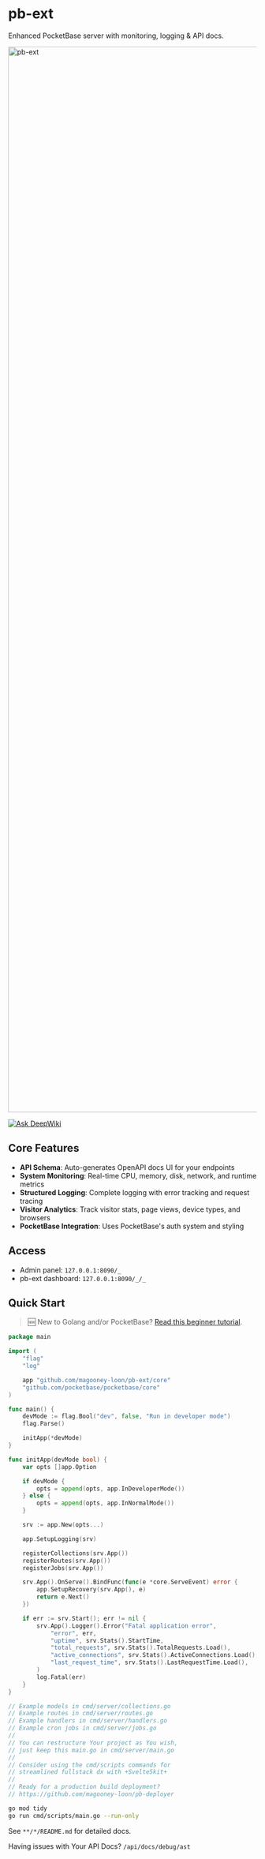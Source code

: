 # pb-ext

Enhanced PocketBase server with monitoring, logging & API docs.

<img width="3840" height="2160" alt="pb-ext" src="https://github.com/user-attachments/assets/5444ac9a-7bce-4d11-9cc4-b8addd2ed985" />

[![Ask DeepWiki](https://deepwiki.com/badge.svg)](https://deepwiki.com/magooney-loon/pb-ext)

## Core Features

- **API Schema**: Auto-generates OpenAPI docs UI for your endpoints
- **System Monitoring**: Real-time CPU, memory, disk, network, and runtime metrics
- **Structured Logging**: Complete logging with error tracking and request tracing
- **Visitor Analytics**: Track visitor stats, page views, device types, and browsers
- **PocketBase Integration**: Uses PocketBase's auth system and styling

## Access

- Admin panel: `127.0.0.1:8090/_`
- pb-ext dashboard: `127.0.0.1:8090/_/_`

## Quick Start

> 🆕 New to Golang and/or PocketBase? [Read this beginner tutorial](TUTORIAL.md).

```go
package main

import (
	"flag"
	"log"

	app "github.com/magooney-loon/pb-ext/core"
	"github.com/pocketbase/pocketbase/core"
)

func main() {
	devMode := flag.Bool("dev", false, "Run in developer mode")
	flag.Parse()

	initApp(*devMode)
}

func initApp(devMode bool) {
	var opts []app.Option

	if devMode {
		opts = append(opts, app.InDeveloperMode())
	} else {
		opts = append(opts, app.InNormalMode())
	}

	srv := app.New(opts...)

	app.SetupLogging(srv)

	registerCollections(srv.App())
	registerRoutes(srv.App())
	registerJobs(srv.App())

	srv.App().OnServe().BindFunc(func(e *core.ServeEvent) error {
		app.SetupRecovery(srv.App(), e)
		return e.Next()
	})

	if err := srv.Start(); err != nil {
		srv.App().Logger().Error("Fatal application error",
			"error", err,
			"uptime", srv.Stats().StartTime,
			"total_requests", srv.Stats().TotalRequests.Load(),
			"active_connections", srv.Stats().ActiveConnections.Load(),
			"last_request_time", srv.Stats().LastRequestTime.Load(),
		)
		log.Fatal(err)
	}
}

// Example models in cmd/server/collections.go
// Example routes in cmd/server/routes.go
// Example handlers in cmd/server/handlers.go
// Example cron jobs in cmd/server/jobs.go
//
// You can restructure Your project as You wish,
// just keep this main.go in cmd/server/main.go
//
// Consider using the cmd/scripts commands for
// streamlined fullstack dx with +Svelte5kit+
//
// Ready for a production build deployment?
// https://github.com/magooney-loon/pb-deployer
```

```bash
go mod tidy
go run cmd/scripts/main.go --run-only
```

See `**/*/README.md` for detailed docs.

Having issues with Your API Docs?
`/api/docs/debug/ast`
